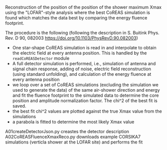 Reconstruction of the position of the position of the shower maximum Xmax
using the "LOFAR"-style analysis where the best CoREAS simulation is found
which matches the data best by comparing the energy fluence footprint.

The procedure is the following (following the description in S. Buitink Phys. Rev. D 90, 082003 https://doi.org/10.1103/PhysRevD.90.082003)
 * One star-shape CoREAS simulation is read in and interpolate to obtain the electric field
   at every antenna position. This is handled by the `readCoREASDetector` module
 * A full detector simulation is performed, i.e., simulation of antenna and signal chain
   response, adding of noise, electric field reconstruction (using standard unfolding), and
   calculation of the energy fluence at every antenna position
 * we loop over a set of CoREAS simulations (excluding the simulation we used to generate the data)
   of the same air-shower direction and energy and
   fit the fluence footprint to the simulated data to determine the core position and amplitude
   normalization factor. The chi^2 of the best fit is saved. 
 * the best fit chi^2 values are plotted against the true Xmax value from the simulations
 * a parabola is fitted to determine the most likely Xmax value


 A01createDetectorJson.py creastes the detector description
 A02CoREASFluenceXmaxReco.py downloads example CORSIKA7 simulations (verticla shower at the LOFAR site) and performs the fit